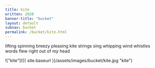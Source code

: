 ```yaml
---
title: kite
written: 2020
banner-title: "bucket" 
layout: default
subnav: bucket
permalink: /bucket/kite.html
---
```


<div class="poem">
lifting spinning  
breezy pleasing  
kite strings sing  
whipping wind whistles  
words flew  
right out  
of my head
</div>


!["kite"]({{ site.baseurl }}/assets/images/bucket/kite.jpg "kite")  
